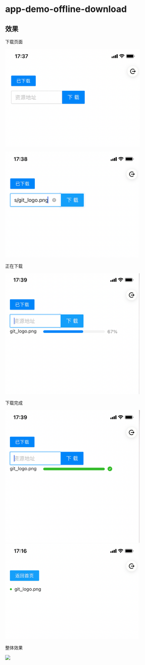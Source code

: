 # app-demo-offline-download

## 效果

下载页面

![](./templete/images/p1.png)

![](./templete/images/p2.png)

正在下载

![](./templete/images/p3.png)

下载完成

![](./templete/images/p4.png)
![](./templete/images/p5.png)

整体效果

![](./templete/images/all.gif)
